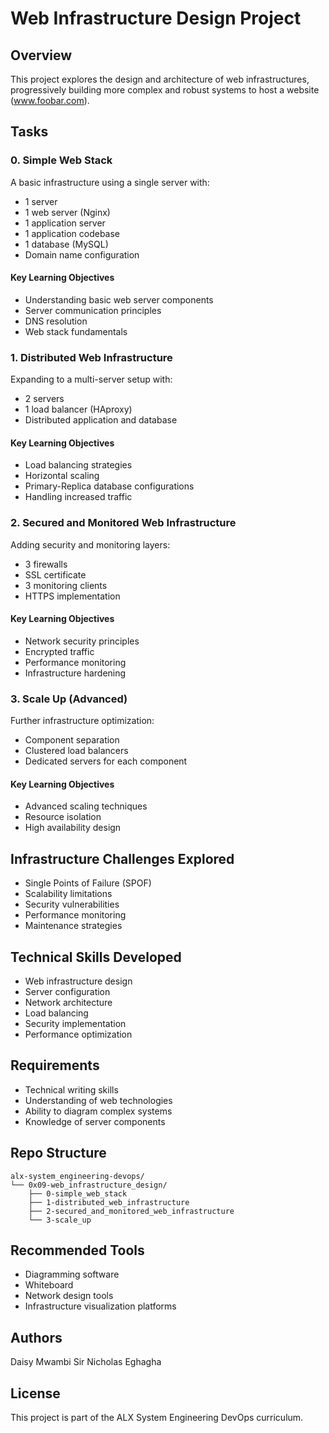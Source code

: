 # Web Infrastructure Design Project

## Overview

This project explores the design and architecture of web infrastructures, progressively building more complex and robust systems to host a website (www.foobar.com).

## Tasks

### 0. Simple Web Stack
A basic infrastructure using a single server with:
- 1 server
- 1 web server (Nginx)
- 1 application server
- 1 application codebase
- 1 database (MySQL)
- Domain name configuration

#### Key Learning Objectives
- Understanding basic web server components
- Server communication principles
- DNS resolution
- Web stack fundamentals

### 1. Distributed Web Infrastructure
Expanding to a multi-server setup with:
- 2 servers
- 1 load balancer (HAproxy)
- Distributed application and database

#### Key Learning Objectives
- Load balancing strategies
- Horizontal scaling
- Primary-Replica database configurations
- Handling increased traffic

### 2. Secured and Monitored Web Infrastructure
Adding security and monitoring layers:
- 3 firewalls
- SSL certificate
- 3 monitoring clients
- HTTPS implementation

#### Key Learning Objectives
- Network security principles
- Encrypted traffic
- Performance monitoring
- Infrastructure hardening

### 3. Scale Up (Advanced)
Further infrastructure optimization:
- Component separation
- Clustered load balancers
- Dedicated servers for each component

#### Key Learning Objectives
- Advanced scaling techniques
- Resource isolation
- High availability design

## Infrastructure Challenges Explored

- Single Points of Failure (SPOF)
- Scalability limitations
- Security vulnerabilities
- Performance monitoring
- Maintenance strategies

## Technical Skills Developed

- Web infrastructure design
- Server configuration
- Network architecture
- Load balancing
- Security implementation
- Performance optimization

## Requirements

- Technical writing skills
- Understanding of web technologies
- Ability to diagram complex systems
- Knowledge of server components

## Repo Structure

```
alx-system_engineering-devops/
└── 0x09-web_infrastructure_design/
    ├── 0-simple_web_stack
    ├── 1-distributed_web_infrastructure
    ├── 2-secured_and_monitored_web_infrastructure
    └── 3-scale_up
```

## Recommended Tools

- Diagramming software
- Whiteboard
- Network design tools
- Infrastructure visualization platforms

## Authors
Daisy Mwambi
Sir Nicholas Eghagha 

## License

This project is part of the ALX System Engineering DevOps curriculum.
